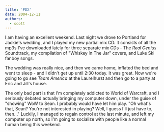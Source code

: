 ```yaml
---
title: 'PDX'
date: 2004-12-11
authors:
  - scott
---
```


I am having an excellent weekend. Last night we drove to Portland for Jackie's wedding, and I played my new partial mix CD. It consists of all the mp3s I've downloaded lately for three separate mix CDs - The _Real Genius_ Soundtrack, my compilation of "Whiskey In The Jar" covers, and Luke Ski fanboy songs.

The wedding was really nice, and then we came home, inflated the bed and went to sleep - and I didn't get up until 2:30 today. It was great. Now we're going to go see _Team America_ at the Laurelhurst and then go to a party at Eric and Jill's house.

The only bad part is that I'm completely addicted to World of Warcraft, and I seriously debated actually bringing my computer down, under the guise of "showing" WoW to Sean. I probably would have let him play. "Oh what's that, Sean? You're not interested in playing? Well, I guess I'll just have to, then..." Luckily, I managed to regain control at the last minute, and left my computer up north, so I'm going to socialize with people like a normal human being this weekend.
